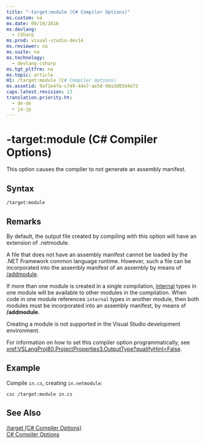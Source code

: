```yaml
---
title: "-target:module (C# Compiler Options)"
ms.custom: na
ms.date: 09/19/2016
ms.devlang: 
  - CSharp
ms.prod: visual-studio-dev14
ms.reviewer: na
ms.suite: na
ms.technology: 
  - devlang-csharp
ms.tgt_pltfrm: na
ms.topic: article
H1: /target:module (C# Compiler Options)
ms.assetid: 9af1e4fa-c749-44e7-ae58-90a3d05d4e72
caps.latest.revision: 13
translation.priority.ht: 
  - de-de
  - ja-jp
---
```

# -target:module (C# Compiler Options)
This option causes the compiler to not generate an assembly manifest.  
  
## Syntax  
  
```  
/target:module  
```  
  
## Remarks  
 By default, the output file created by compiling with this option will have an extension of .netmodule.  
  
 A file that does not have an assembly manifest cannot be loaded by the .NET Framework common language runtime. However, such a file can be incorporated into the assembly manifest of an assembly by means of [/addmodule](../Topic/-addmodule%20\(C%23%20Compiler%20Options\).md).  
  
 If more than one module is created in a single compilation, [internal](../vs140/internal--C#-Reference-.md) types in one module will be available to other modules in the compilation. When code in one module references `internal` types in another module, then both modules must be incorporated into an assembly manifest, by means of **/addmodule**.  
  
 Creating a module is not supported in the Visual Studio development environment.  
  
 For information on how to set this compiler option programmatically, see <xref:VSLangProj80.ProjectProperties3.OutputType?qualifyHint=False>.  
  
## Example  
 Compile `in.cs`, creating `in.netmodule`:  
  
```  
csc /target:module in.cs  
```  
  
## See Also  
 [/target (C# Compiler Options)](../Topic/-target%20\(C%23%20Compiler%20Options\).md)   
 [C# Compiler Options](../vs140/C#-Compiler-Options.md)